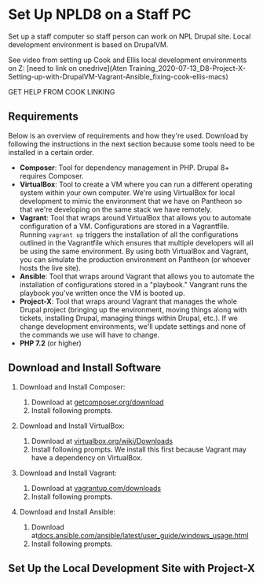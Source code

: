 # Set Up NPLD8 on a Staff PC

Set up a staff computer so staff person can work on NPL Drupal site. Local development environment is based on DrupalVM.

See video from setting up Cook and Ellis local development environments on Z: [need to link on onedrive](Aten Training_2020-07-13_D8-Project-X-Setting-up-with-DrupalVM-Vagrant-Ansible_fixing-cook-ellis-macs)

GET HELP FROM COOK LINKING

## Requirements

Below is an overview of requirements and how they're used. Download by following the instructions in the next section because some tools need to be installed in a certain order.

- **Composer**: Tool for dependency management in PHP. Drupal 8+ requires Composer.
- **VirtualBox**: Tool to create a VM where you can run a different operating system within your own computer. We're using VirtualBox for local development to mimic the environment that we have on Pantheon so that we're developing on the same stack we have remotely.
- **Vagrant**: Tool that wraps around VirtualBox that allows you to automate configuration of a VM. Configurations are stored in a Vagrantfile. Running `vagrant up` triggers the installation of all the configurations outlined in the Vagrantfile which ensures that multiple developers will all be using the same environment. By using both VirtualBox and Vagrant, you can simulate the production environment on Pantheon (or whoever hosts the live site).
- **Ansible**: Tool that wraps around Vagrant that allows you to automate the installation of configurations stored in a "playbook." Vangrant runs the playbook you've written once the VM is booted up.
- **Project-X**: Tool that wraps around Vagrant that manages the whole Drupal project (bringing up the environment, moving things along with tickets, installing Drupal, managing things within Drupal, etc.). If we change development environments, we'll update settings and none of the commands we use will have to change.
- **PHP 7.2** (or higher)

## Download and Install Software

1. Download and Install Composer:
    1. Download at [getcomposer.org/download](https://getcomposer.org/download)
    1. Install following prompts.

1. Download and Install VirtualBox:
    1. Download at [virtualbox.org/wiki/Downloads](https://www.virtualbox.org/wiki/Downloads)
    1. Install following prompts. We install this first because Vagrant may have a dependency on VirtualBox.

1. Download and Install Vagrant:
    1. Download at [vagrantup.com/downloads](https://www.vagrantup.com/downloads)
    1. Install following prompts.

1. Download and Install Ansible:
    1. Download at[docs.ansible.com/ansible/latest/user_guide/windows_usage.html ](https://docs.ansible.com/ansible/latest/user_guide/windows_usage.html)
    1. Install following prompts.

## Set Up the Local Development Site with Project-X
